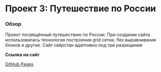 # Проект 3: Путешествие по России

### Обзор
Проект посвящённый путешествию по России. При создании сайта использовалась технология построения grid сетки, flex выравнивания блоков и другие. Сайт свёрстан адаптивно под три разрещения

**Ссылка на сайт**

 [GitHub Pages](https://safelbob.github.io/russian-travel/)


